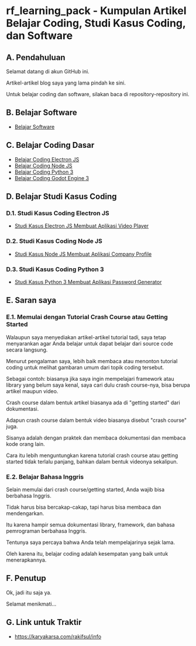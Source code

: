 # rf_learning_pack - Kumpulan Artikel Belajar Coding, Studi Kasus Coding, dan Software

## A. Pendahuluan

Selamat datang di akun GitHub ini.

Artikel-artikel blog saya yang lama pindah ke sini.

Untuk belajar coding dan software, silakan baca di repository-repository ini.

## B. Belajar Software

- [Belajar Software](https://github.com/rakifsul/belajar_software)

## C. Belajar Coding Dasar

- [Belajar Coding Electron JS](https://github.com/rakifsul/belajar_coding_electron_js)
- [Belajar Coding Node JS](https://github.com/rakifsul/belajar_coding_node_js)
- [Belajar Coding Python 3](https://github.com/rakifsul/belajar_coding_python_3)
- [Belajar Coding Godot Engine 3](https://github.com/rakifsul/belajar_coding_godot_3)

## D. Belajar Studi Kasus Coding

### D.1. Studi Kasus Coding Electron JS

- [Studi Kasus Electron JS Membuat Aplikasi Video Player](https://github.com/rakifsul/studi_kasus_electron_js_video_player)

### D.2. Studi Kasus Coding Node JS

- [Studi Kasus Node JS Membuat Aplikasi Company Profile](https://github.com/rakifsul/studi_kasus_node_js_company_profile)

### D.3. Studi Kasus Coding Python 3

- [Studi Kasus Python 3 Membuat Aplikasi Password Generator](https://github.com/rakifsul/studi_kasus_python_3_password_generator)

## E. Saran saya

### E.1. Memulai dengan Tutorial Crash Course atau Getting Started

Walaupun saya menyediakan artikel-artikel tutorial tadi, saya tetap menyarankan agar Anda belajar untuk dapat belajar dari source code secara langsung.

Menurut pengalaman saya, lebih baik membaca atau menonton tutorial coding untuk melihat gambaran umum dari topik coding tersebut.

Sebagai contoh: biasanya jika saya ingin mempelajari framework atau library yang belum saya kenal, saya cari dulu crash course-nya, bisa berupa artikel maupun video.

Crash course dalam bentuk artikel biasanya ada di "getting started" dari dokumentasi.

Adapun crash course dalam bentuk video biasanya disebut "crash course" juga.

Sisanya adalah dengan praktek dan membaca dokumentasi dan membaca kode orang lain.

Cara itu lebih menguntungkan karena tutorial crash course atau getting started tidak terlalu panjang, bahkan dalam bentuk videonya sekalipun.

### E.2. Belajar Bahasa Inggris

Selain memulai dari crash course/getting started, Anda wajib bisa berbahasa Inggris.

Tidak harus bisa bercakap-cakap, tapi harus bisa membaca dan mendengarkan.

Itu karena hampir semua dokumentasi library, framework, dan bahasa pemrograman berbahasa Inggris.

Tentunya saya percaya bahwa Anda telah mempelajarinya sejak lama. 

Oleh karena itu, belajar coding adalah kesempatan yang baik untuk menerapkannya.

## F. Penutup

Ok, jadi itu saja ya.

Selamat menikmati...

## G. Link untuk Traktir

- https://karyakarsa.com/rakifsul/info